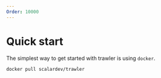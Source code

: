 ```yaml
---
Order: 10000
---
```

# Quick start
The simplest way to get started with trawler is using `docker`.

```
docker pull scalardev/trawler
```